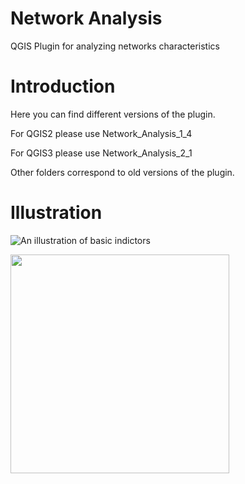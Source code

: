 # Network Analysis

QGIS Plugin for analyzing networks characteristics

# Introduction

Here you can find different versions of the plugin.

For QGIS2 please use Network\_Analysis\_1\_4

For QGIS3 please use Network\_Analysis\_2\_1

Other folders correspond to old versions of the plugin.

# Illustration

![An illustration of basic indictors](https://github.com/sergelhomme/Network_Analysis/tree/master/Images/basic_analysis2.png)

<img src="https://github.com/sergelhomme/Network_Analysis/tree/master/Images/basic_analysis2.png" width="350"/>
